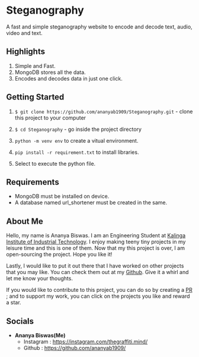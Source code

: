 # Steganography

A fast and simple steganography website to encode and decode text, audio, video and text. 

## Highlights
1. Simple and Fast.
2. MongoDB stores all the data.
3. Encodes and decodes data in just one click.


## Getting Started
1. `$ git clone https://github.com/ananyab1909/Steganography.git` - clone this project to your computer
2. `$ cd Steganography` - go inside the project directory

3. `python -m venv env` to create a vitual environment.    
4. `pip install -r requirement.txt` to install libraries.
5. Select to execute the python file.


## Requirements
- MongoDB must be installed on device.
- A database named url_shortener must be created in the same.

## About Me
Hello, my name is Ananya Biswas. I am an Engineering Student at [Kalinga Institute of Industrial Technology](https://kiit.ac.in/). I enjoy making teeny tiny projects in
my leisure time and this is one of them. Now that my this project is over, I am open-sourcing the project. Hope you like it!

Lastly, I would like to put it out there that I have worked on other projects that you may like. You can check them out at my [Github](https://github.com/ananyab1909/). Give it a whirl and let me know your thoughts.

If you would like to contribute to this project, you can do so by creating a [PR](https://help.github.com/articles/about-pull-requests/) ; and to support my work, you can click on the projects you like and reward a star.

## Socials

- __Ananya Biswas(Me)__
    - Instagram : https://instagram.com/thegraffiti.mind/
    - Github : https://github.com/ananyab1909/
